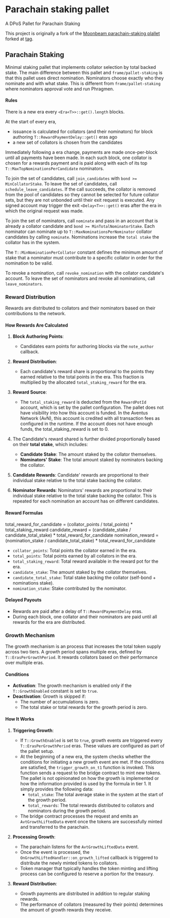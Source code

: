 # Parachain staking pallet

A DPoS Pallet for Parachain Staking

This project is originally a fork of the
[Moonbeam parachain-staking plallet](https://github.com/PureStake/moonbeam/tree/v0.26.1/pallets/parachain-staking) forked at [tag](https://github.com/PureStake/moonbeam/tree/v0.26.1).

## Parachain Staking
Minimal staking pallet that implements collator selection by total backed stake.
The main difference between this pallet and `frame/pallet-staking` is that this pallet
uses direct nomination. Nominators choose exactly who they nominate and with what stake.
This is different from `frame/pallet-staking` where nominators approval vote and run Phragmen.

#### Rules
There is a new era every `<Era<T>>::get().length` blocks.

At the start of every era,
* issuance is calculated for collators (and their nominators) for block authoring
`T::RewardPaymentDelay::get()` eras ago
* a new set of collators is chosen from the candidates

Immediately following a era change, payments are made once-per-block until all payments have
been made. In each such block, one collator is chosen for a rewards payment and is paid along
with each of its top `T::MaxTopNominationsPerCandidate` nominators.

To join the set of candidates, call `join_candidates` with `bond >= MinCollatorStake`.
To leave the set of candidates, call `schedule_leave_candidates`. If the call succeeds,
the collator is removed from the pool of candidates so they cannot be selected for future
collator sets, but they are not unbonded until their exit request is executed. Any signed
account may trigger the exit `<Delay<T>>::get()` eras after the era in which the
original request was made.

To join the set of nominators, call `nominate` and pass in an account that is
already a collator candidate and `bond >= MinTotalNominatorStake`. Each nominator can nominate
up to `T::MaxNominationsPerNominator` collator candidates by calling `nominate`. Nominations
increase the `total stake` the collator has in the system.

The `T::MinNominationPerCollator` constant defines the minimum amount of stake that a nominator
must contribute to a specific collator in order for the nomination to be valid.

To revoke a nomination, call `revoke_nomination` with the collator candidate's account.
To leave the set of nominators and revoke all nominations, call `leave_nominators`.

### Reward Distribution
Rewards are distributed to collators and their nominators based on their contributions to the
network.

#### How Rewards Are Calculated

1. **Block Authoring Points**:
   - Candidates earn points for authoring blocks via the `note_author` callback.

2. **Reward Distribution**:
   - Each candidate's reward share is proportional to the points they earned relative to the
     total points in the era. This fraction is multiplied by the allocated
     `total_staking_reward` for the era.

3. **Reward Source**:
   - The `total_staking_reward` is deducted from the `RewardPotId` account, which is set by the
     pallet configuration. The pallet does not have visibility into how this account is funded.
     In the Aventus Network (AvN), this account is credited with all transaction fees as
     configured in the runtime. If the account does not have enough funds, the
     total_staking_reward is set to 0.

4. The Candidate's reward shared
is further divided proportionally based on their **total stake**, which includes:
   - **Candidate Stake**: The amount staked by the collator themselves.
   - **Nominators' Stake**: The total amount staked by nominators backing the collator.
5. **Candidate Rewards**: Candidate' rewards are proportional to their individual stake relative
to the total stake backing the collator.
6. **Nominator Rewards**: Nominators' rewards are proportional to their individual stake
relative to the total stake backing the collator. This is repeated for each nomination an
account has on different candidates.

#### Reward Formulas
total_reward_for_candidate = (collator_points / total_points) * total_staking_reward
candidate_reward = (candidate_stake / candidate_total_stake) * total_reward_for_candidate
nomination_reward = (nomination_stake / candidate_total_stake) * total_reward_for_candidate

- `collator_points`: Total points the collator earned in the era.
- `total_points`: Total points earned by all collators in the era.
- `total_staking_reward`: Total reward available in the reward pot for the era.
- `candidate_stake`: The amount staked by the collator themselves.
- `candidate_total_stake`: Total stake backing the collator (self-bond + nominations stake).
- `nomination_stake`: Stake contributed by the nominator.

#### Delayed Payouts
- Rewards are paid after a delay of `T::RewardPaymentDelay` eras.
- During each block, one collator and their nominators are paid until all rewards for the era
  are distributed.

### Growth Mechanism

The growth mechanism is an process that increases the total token supply
across two tiers. A growth period spans multiple eras, defined by `T::ErasPerGrowthPeriod`.
It rewards collators based on their performance over multiple eras.

#### Conditions
- **Activation**: The growth mechanism is enabled only if the `T::GrowthEnabled` constant is set
  to `true`.
- **Deactivation**: Growth is skipped if:
   - The number of accumulations is zero.
   - The total stake or total rewards for the growth period is zero.

#### How It Works
1. **Triggering Growth**:
   - If `T::GrowthEnabled` is set to `true`, growth events are triggered every
     `T::ErasPerGrowthPeriod` eras. These values are configured as part of the pallet setup.
   - At the beginning of a new era, the system checks whether the conditions for initiating a
     new growth event are met. If the conditions are satisfied, the `trigger_growth_on_t1`
     function is invoked. This function sends a request to the bridge contract to mint new
     tokens. The pallet is not opinionated on how the growth is implemented or how the
     information provided is used by the formula in tier 1. It simply provides the following
     data:
     - `total_stake`: The total average stake in the system at the start of the growth period.
     - `total_rewards`: The total rewards distributed to collators and nominators during the
     growth period.
   - The bridge contract processes the request and emits an `AvtGrowthLiftedData` event once the
     tokens are successfully minted and transferred to the parachain.

2. **Processing Growth**:
   - The parachain listens for the `AvtGrowthLiftedData` event.
   - Once the event is processed, the `OnGrowthLiftedHandler::on_growth_lifted` callback is
     triggered to distribute the newly minted tokens to collators.
   - Token manager that typically handles the token minting and lifting process can be
     configured to reserve a portion for the treasury.

3. **Reward Distribution**:
   - Growth payments are distributed in addition to regular staking rewards.
   - The performance of collators (measured by their points) determines the amount of growth
     rewards they receive.